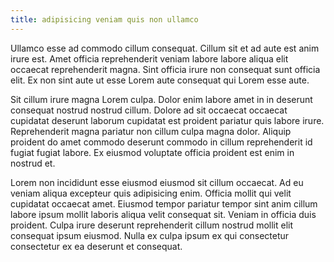 ```yaml
---
title: adipisicing veniam quis non ullamco
---
```


Ullamco esse ad commodo cillum consequat. Cillum sit et ad aute est anim irure est. Amet officia reprehenderit veniam labore labore aliqua elit occaecat reprehenderit magna. Sint officia irure non consequat sunt officia elit. Ex non sint aute ut esse Lorem aute consequat qui Lorem esse aute.

Sit cillum irure magna Lorem culpa. Dolor enim labore amet in in deserunt consequat nostrud nostrud cillum. Dolore ad sit occaecat occaecat cupidatat deserunt laborum cupidatat est proident pariatur quis labore irure. Reprehenderit magna pariatur non cillum culpa magna dolor. Aliquip proident do amet commodo deserunt commodo in cillum reprehenderit id fugiat fugiat labore. Ex eiusmod voluptate officia proident est enim in nostrud et.

Lorem non incididunt esse eiusmod eiusmod sit cillum occaecat. Ad eu veniam aliqua excepteur quis adipisicing enim. Officia mollit qui velit cupidatat occaecat amet. Eiusmod tempor pariatur tempor sint anim cillum labore ipsum mollit laboris aliqua velit consequat sit. Veniam in officia duis proident. Culpa irure deserunt reprehenderit cillum nostrud mollit elit consequat ipsum eiusmod. Nulla ex culpa ipsum ex qui consectetur consectetur ex ea deserunt et consequat.